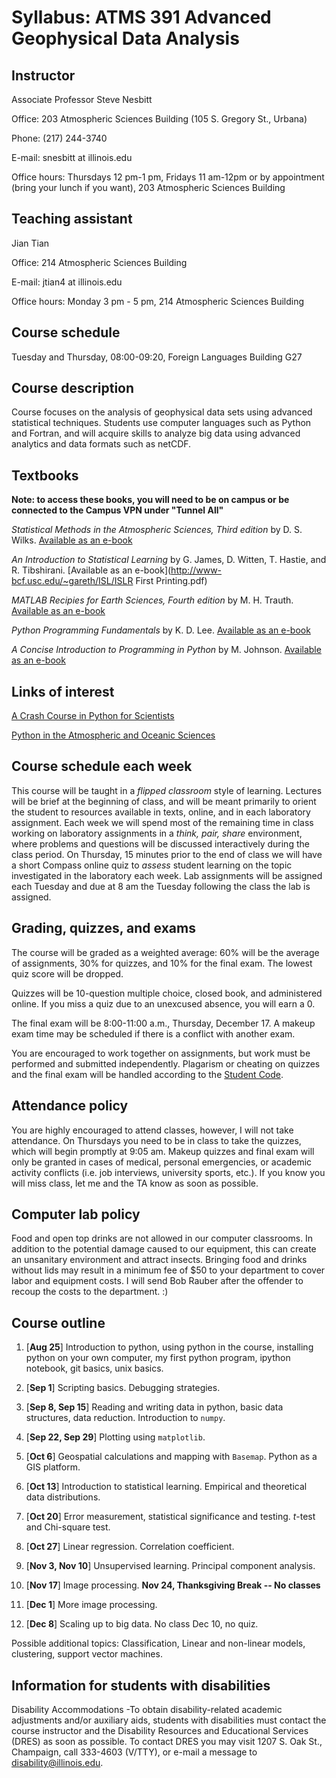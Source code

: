 # Syllabus: ATMS 391 Advanced Geophysical Data Analysis

## Instructor
Associate Professor Steve Nesbitt

Office: 203 Atmospheric Sciences Building (105 S. Gregory St., Urbana)

Phone: (217) 244-3740

E-mail: snesbitt at illinois.edu

Office hours: Thursdays 12 pm-1 pm, Fridays 11 am-12pm or by appointment (bring your lunch if you want), 203 Atmospheric Sciences Building

## Teaching assistant
Jian Tian

Office: 214 Atmospheric Sciences Building

E-mail: jtian4 at illinois.edu

Office hours: Monday 3 pm - 5 pm, 214 Atmospheric Sciences Building

## Course schedule
Tuesday and Thursday, 08:00-09:20, Foreign Languages Building G27

## Course description

Course focuses on the analysis of geophysical data sets using advanced statistical techniques. Students use computer languages such as Python and Fortran, and will acquire skills to analyze big data using advanced analytics and data formats such as netCDF.

## Textbooks

**Note: to access these books, you will need to be on campus or be connected to the Campus VPN under "Tunnel All"**

*Statistical Methods in the Atmospheric Sciences, Third edition* by D. S. Wilks. [Available as an e-book](http://www.library.uiuc.edu/proxy/go.php?url=http://www.sciencedirect.com/science/book/9780123850225)

*An Introduction to Statistical Learning* by G. James, D. Witten, T. Hastie, and R. Tibshirani. [Available as an e-book](http://www-bcf.usc.edu/~gareth/ISL/ISLR First Printing.pdf)

*MATLAB Recipies for Earth Sciences, Fourth edition* by M. H. Trauth. [Available as an e-book](http://link.springer.com.proxy2.library.illinois.edu/book/10.1007/978-3-662-46244-7)

*Python Programming Fundamentals* by K. D. Lee.  [Available as an e-book](http://www.library.uiuc.edu/proxy/go.php?url=http://dx.doi.org/10.1007/978-1-4471-6642-9)

*A Concise Introduction to Programming in Python* by M. Johnson. [Available as an e-book](http://proquest.safaribooksonline.com.proxy2.library.illinois.edu/book/programming/python/9781439896952)

## Links of interest

[A Crash Course in Python for Scientists](http://nbviewer.ipython.org/gist/rpmuller/5920182)

[Python in the Atmospheric and Oceanic Sciences](http://pyaos.johnny-lin.com)

## Course schedule each week

This course will be taught in a *flipped classroom* style of learning.  Lectures will be brief at the beginning of class, and will be meant primarily to orient the student to resources available in texts, online, and in each laboratory assignment.  Each week we will spend most of the remaining time in class working on laboratory assignments in a *think, pair, share* environment, where problems and questions will be discussed interactively during the class period.  On Thursday, 15 minutes prior to the end of class we will have a short Compass online quiz to *assess* student learning on the topic investigated in the laboratory each week.  Lab assignments will be assigned each Tuesday and due at 8 am the Tuesday following the class the lab is assigned.

## Grading, quizzes, and exams

The course will be graded as a weighted average: 60% will be the average of assignments, 30% for quizzes, and 10% for the final exam.  The lowest quiz score will be dropped.

Quizzes will be 10-question multiple choice, closed book, and administered online.  If you miss a quiz due to an unexcused absence, you will earn a 0.

The final exam will be 8:00-11:00 a.m., Thursday, December 17.  A makeup exam time may be scheduled if there is a conflict with another exam.

You are encouraged to work together on assignments, but work must be performed and submitted independently.  Plagarism or cheating on quizzes and the final exam will be handled according to the [Student Code](http://admin.illinois.edu/policy/code/article1_part4_1-402.html).

## Attendance policy

You are highly encouraged to attend classes, however, I will not take attendance.  On Thursdays you need to be in class to take the quizzes, which will begin promptly at 9:05 am.  Makeup quizzes and final exam will only be granted in cases of medical, personal emergencies, or academic activity conflicts (i.e. job interviews, university sports, etc.).  If you know you will miss class, let me and the TA know as soon as possible.

## Computer lab policy

Food and open top drinks are not allowed in our computer classrooms. In addition to the potential damage caused to our equipment, this can create an unsanitary environment and attract insects. Bringing food and drinks without lids may result in a minimum fee of $50 to your department to cover labor and equipment costs.  I will send Bob Rauber after the offender to recoup the costs to the department.  :)

## Course outline

1. [**Aug 25**] Introduction to python, using python in the course, installing python on your own computer, my first python program, ipython notebook, git basics, unix basics.  

1. [**Sep 1**] Scripting basics.  Debugging strategies.    

1. [**Sep 8, Sep 15**] Reading and writing data in python, basic data structures, data reduction.  Introduction to `numpy`.

1. [**Sep 22, Sep 29**] Plotting using `matplotlib`.  

1. [**Oct 6**] Geospatial calculations and mapping with `Basemap`.  Python as a GIS platform.

1. [**Oct 13**] Introduction to statistical learning.  Empirical and theoretical data distributions.  

1. [**Oct 20**] Error measurement, statistical significance and testing. *t*-test and Chi-square test.

1. [**Oct 27**] Linear regression. Correlation coefficient.

1. [**Nov 3, Nov 10**] Unsupervised learning. Principal component analysis.

1. [**Nov 17**] Image processing.  **Nov 24, Thanksgiving Break -- No classes**

1. [**Dec 1**] More image processing.

1. [**Dec 8**] Scaling up to big data. No class Dec 10, no quiz.

Possible additional topics: Classification, Linear and non-linear models, clustering, support vector machines.

## Information for students with disabilities
Disability Accommodations -To obtain disability-related academic adjustments and/or auxiliary aids, students with disabilities must contact the course instructor and the Disability Resources and Educational Services (DRES) as soon as possible. To contact DRES you may visit 1207 S. Oak St., Champaign, call 333-4603 (V/TTY), or e-mail a message to [disability@illinois.edu](mailto:disability@illinois.edu).
